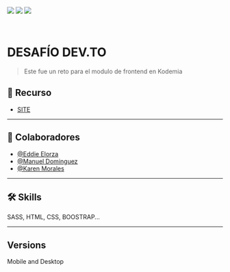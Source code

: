 <a href="#" rel="lastcommit"><img src="https://img.shields.io/github/last-commit/eddieelorza/desafio-pazioli?color=04c7bc&style=for-the-badge" style="max-width:100%;"></a>
<a href="#" rel="lastcommit"><img src="https://img.shields.io/github/commit-activity/m/eddieelorza/desafio-pazioli?color=04c7bc&style=for-the-badge" style="max-width:100%;"></a>
<a href="#" rel="lastcommit"><img src="https://img.shields.io/github/last-commit/eddieelorza/desafio-pazioli?color=04c7bc&style=for-the-badge" style="max-width:100%;"></a>

<br>

# DESAFÍO DEV.TO

> Este fue un reto para el modulo de frontend en Kodemia

## 📁 Recurso

 - [ SITE ](https://magenta-medovik-8dc33c.netlify.app/)
----
## 🚀 Colaboradores
- [@Eddie Elorza](https://github.com/eddieelorza)
- [@Manuel Dominguez](https://github.com/eternalpsy)
- [@Karen Morales](https://github.com/karenzum)

----
## 🛠 Skills
SASS, HTML, CSS, BOOSTRAP...

----
## Versions
Mobile and Desktop
